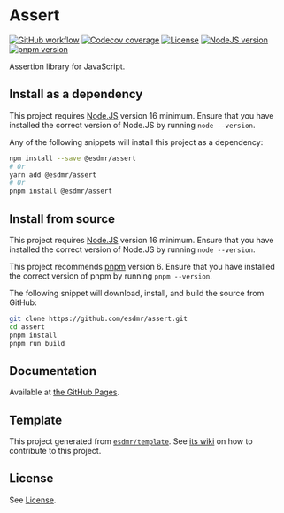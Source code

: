 # Assert

[![GitHub workflow](https://img.shields.io/github/workflow/status/esdmr/assert/CI/master?label=test&labelColor=0F0F0F&logo=github)][workflow]
[![Codecov coverage](https://img.shields.io/codecov/c/gh/esdmr/assert/master?labelColor=0F0F0F&logo=CodeCov&logoColor=FF66B0)][codecov]
[![License](https://img.shields.io/github/license/esdmr/assert?labelColor=0F0F0F&color=005C9A)][license]
[![NodeJS version](https://img.shields.io/badge/node-≥16-005C9A?labelColor=0F0F0F&logo=node.js&logoColor=00B834)][node]
[![pnpm version](https://img.shields.io/badge/pnpm-6-005C9A?labelColor=0F0F0F&logo=pnpm)][pnpm]

[workflow]: https://github.com/esdmr/assert/actions/workflows/ci.yml
[codecov]: https://codecov.io/gh/esdmr/assert
[license]: https://github.com/esdmr/assert/blob/master/LICENSE
[node]: https://nodejs.org/en/download/current
[pnpm]: https://pnpm.io

Assertion library for JavaScript.

## Install as a dependency

This project requires [Node.JS][node] version 16 minimum. Ensure that you have
installed the correct version of Node.JS by running `node --version`.

Any of the following snippets will install this project as a dependency:

```sh
npm install --save @esdmr/assert
# Or
yarn add @esdmr/assert
# Or
pnpm install @esdmr/assert
```

## Install from source

This project requires [Node.JS][node] version 16 minimum. Ensure that you have
installed the correct version of Node.JS by running `node --version`.

This project recommends [pnpm][pnpm] version 6. Ensure that you have installed
the correct version of pnpm by running `pnpm --version`.

The following snippet will download, install, and build the source from GitHub:

```sh
git clone https://github.com/esdmr/assert.git
cd assert
pnpm install
pnpm run build
```

## Documentation

Available at [the GitHub Pages](https://esdmr.github.io/assert/).

## Template

This project generated from [`esdmr/template`][template]. See
[its wiki][template-wiki] on how to contribute to this project.

[template]: https://github.com/esdmr/template
[template-wiki]: https://github.com/esdmr/template/wiki

## License

See [License][license].
